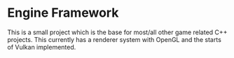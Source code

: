 # Engine Framework
This is a small project which is the base for most/all other game related C++ projects. This currently has a renderer system with OpenGL and the starts of Vulkan implemented.
